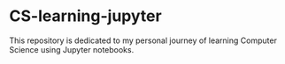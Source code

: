 # CS-learning-jupyter

This repository is dedicated to my personal journey of learning Computer Science using Jupyter notebooks. 
